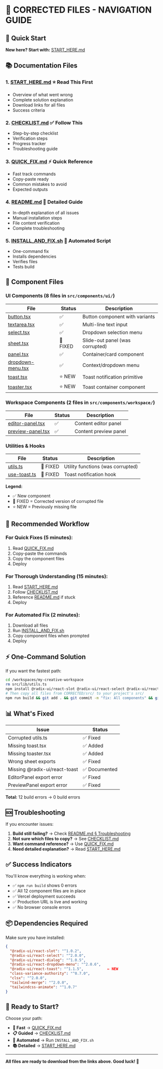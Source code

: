 # 🎯 CORRECTED FILES - NAVIGATION GUIDE

## 🚀 Quick Start

**New here? Start with:** [START_HERE.md](computer:///mnt/user-data/outputs/CORRECTED/START_HERE.md)

## 📚 Documentation Files

### 1. [START_HERE.md](computer:///mnt/user-data/outputs/CORRECTED/START_HERE.md) ⭐ **Read This First**
- Overview of what went wrong
- Complete solution explanation
- Download links for all files
- Success criteria

### 2. [CHECKLIST.md](computer:///mnt/user-data/outputs/CORRECTED/CHECKLIST.md) ✅ **Follow This**
- Step-by-step checklist
- Verification steps
- Progress tracker
- Troubleshooting guide

### 3. [QUICK_FIX.md](computer:///mnt/user-data/outputs/CORRECTED/QUICK_FIX.md) ⚡ **Quick Reference**
- Fast track commands
- Copy-paste ready
- Common mistakes to avoid
- Expected outputs

### 4. [README.md](computer:///mnt/user-data/outputs/CORRECTED/README.md) 📖 **Detailed Guide**
- In-depth explanation of all issues
- Manual installation steps
- File content verification
- Complete troubleshooting

### 5. [INSTALL_AND_FIX.sh](computer:///mnt/user-data/outputs/CORRECTED/INSTALL_AND_FIX.sh) 🤖 **Automated Script**
- One-command fix
- Installs dependencies
- Verifies files
- Tests build

## 📁 Component Files

### UI Components (8 files in `src/components/ui/`)

| File | Status | Description |
|------|--------|-------------|
| [button.tsx](computer:///mnt/user-data/outputs/CORRECTED/src/components/ui/button.tsx) | ✅ | Button component with variants |
| [textarea.tsx](computer:///mnt/user-data/outputs/CORRECTED/src/components/ui/textarea.tsx) | ✅ | Multi-line text input |
| [select.tsx](computer:///mnt/user-data/outputs/CORRECTED/src/components/ui/select.tsx) | ✅ | Dropdown selection menu |
| [sheet.tsx](computer:///mnt/user-data/outputs/CORRECTED/src/components/ui/sheet.tsx) | 🔧 FIXED | Slide-out panel (was corrupted) |
| [panel.tsx](computer:///mnt/user-data/outputs/CORRECTED/src/components/ui/panel.tsx) | ✅ | Container/card component |
| [dropdown-menu.tsx](computer:///mnt/user-data/outputs/CORRECTED/src/components/ui/dropdown-menu.tsx) | ✅ | Context/dropdown menu |
| [toast.tsx](computer:///mnt/user-data/outputs/CORRECTED/src/components/ui/toast.tsx) | ⭐ NEW | Toast notification primitive |
| [toaster.tsx](computer:///mnt/user-data/outputs/CORRECTED/src/components/ui/toaster.tsx) | ⭐ NEW | Toast container component |

### Workspace Components (2 files in `src/components/workspace/`)

| File | Status | Description |
|------|--------|-------------|
| [editor-panel.tsx](computer:///mnt/user-data/outputs/CORRECTED/src/components/workspace/editor-panel.tsx) | ✅ | Content editor panel |
| [preview-panel.tsx](computer:///mnt/user-data/outputs/CORRECTED/src/components/workspace/preview-panel.tsx) | ✅ | Content preview panel |

### Utilities & Hooks

| File | Status | Description |
|------|--------|-------------|
| [utils.ts](computer:///mnt/user-data/outputs/CORRECTED/src/lib/utils.ts) | 🔧 FIXED | Utility functions (was corrupted) |
| [use-toast.ts](computer:///mnt/user-data/outputs/CORRECTED/src/hooks/use-toast.ts) | 🔧 FIXED | Toast notification hook |

**Legend:**
- ✅ New component
- 🔧 FIXED = Corrected version of corrupted file
- ⭐ NEW = Previously missing file

## 🎯 Recommended Workflow

### For Quick Fixes (5 minutes):
1. Read [QUICK_FIX.md](computer:///mnt/user-data/outputs/CORRECTED/QUICK_FIX.md)
2. Copy-paste the commands
3. Copy the component files
4. Deploy

### For Thorough Understanding (15 minutes):
1. Read [START_HERE.md](computer:///mnt/user-data/outputs/CORRECTED/START_HERE.md)
2. Follow [CHECKLIST.md](computer:///mnt/user-data/outputs/CORRECTED/CHECKLIST.md)
3. Reference [README.md](computer:///mnt/user-data/outputs/CORRECTED/README.md) if stuck
4. Deploy

### For Automated Fix (2 minutes):
1. Download all files
2. Run [INSTALL_AND_FIX.sh](computer:///mnt/user-data/outputs/CORRECTED/INSTALL_AND_FIX.sh)
3. Copy component files when prompted
4. Deploy

## ⚡ One-Command Solution

If you want the fastest path:

```bash
cd /workspaces/my-creative-workspace
rm src/lib/utils.ts
npm install @radix-ui/react-slot @radix-ui/react-select @radix-ui/react-dialog @radix-ui/react-dropdown-menu @radix-ui/react-toast class-variance-authority clsx tailwind-merge tailwindcss-animate
# Then copy all files from CORRECTED/src/ to your project's src/
npm run build && git add . && git commit -m "fix: All components" && git push && vercel --prod
```

## 📊 What's Fixed

| Issue | Status |
|-------|--------|
| Corrupted utils.ts | ✅ Fixed |
| Missing toast.tsx | ✅ Added |
| Missing toaster.tsx | ✅ Added |
| Wrong sheet exports | ✅ Fixed |
| Missing @radix-ui/react-toast | ✅ Documented |
| EditorPanel export error | ✅ Fixed |
| PreviewPanel export error | ✅ Fixed |

**Total:** 12 build errors → 0 build errors

## 🆘 Troubleshooting

If you encounter issues:

1. **Build still failing?** → Check [README.md § Troubleshooting](computer:///mnt/user-data/outputs/CORRECTED/README.md)
2. **Not sure which files to copy?** → See [CHECKLIST.md](computer:///mnt/user-data/outputs/CORRECTED/CHECKLIST.md)
3. **Want command reference?** → Use [QUICK_FIX.md](computer:///mnt/user-data/outputs/CORRECTED/QUICK_FIX.md)
4. **Need detailed explanation?** → Read [START_HERE.md](computer:///mnt/user-data/outputs/CORRECTED/START_HERE.md)

## ✅ Success Indicators

You'll know everything is working when:
- ✅ `npm run build` shows 0 errors
- ✅ All 12 component files are in place
- ✅ Vercel deployment succeeds
- ✅ Production URL is live and working
- ✅ No browser console errors

## 📦 Dependencies Required

Make sure you have installed:
```json
{
  "@radix-ui/react-slot": "^1.0.2",
  "@radix-ui/react-select": "^2.0.0",
  "@radix-ui/react-dialog": "^1.0.5",
  "@radix-ui/react-dropdown-menu": "^2.0.6",
  "@radix-ui/react-toast": "^1.1.5",           ← NEW
  "class-variance-authority": "^0.7.0",
  "clsx": "^2.0.0",
  "tailwind-merge": "^2.0.0",
  "tailwindcss-animate": "^1.0.7"
}
```

## 🎉 Ready to Start?

Choose your path:
- **🚀 Fast** → [QUICK_FIX.md](computer:///mnt/user-data/outputs/CORRECTED/QUICK_FIX.md)
- **📋 Guided** → [CHECKLIST.md](computer:///mnt/user-data/outputs/CORRECTED/CHECKLIST.md)
- **🤖 Automated** → Run `INSTALL_AND_FIX.sh`
- **📚 Detailed** → [START_HERE.md](computer:///mnt/user-data/outputs/CORRECTED/START_HERE.md)

---

**All files are ready to download from the links above. Good luck! 🚀**
